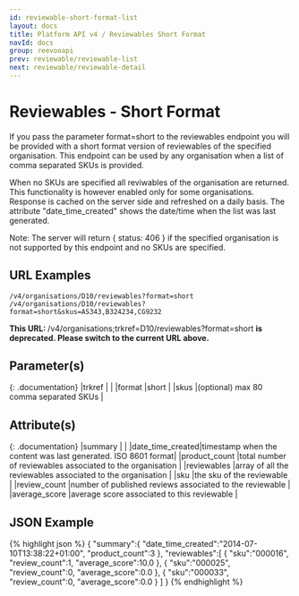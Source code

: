 ```yaml
---
id: reviewable-short-format-list
layout: docs
title: Platform API v4 / Reviewables Short Format
navId: docs
group: reevooapi
prev: reviewable/reviewable-list
next: reviewable/reviewable-detail
---
```


# Reviewables - Short Format
If you pass the parameter format=short to the reviewables endpoint you will be provided with
a short format version of reviewables of the specified organisation.
This endpoint can be used by any organisation when a list of comma separated SKUs is provided.

When no SKUs are specified all reviwables of the organisation are returned.
This functionality is however enabled only for some organisations. Response is cached on the
server side and refreshed on a daily basis. The attribute "date_time_created" shows the
date/time when the list was last generated.

Note: The server will return { status: 406 } if the specified organisation is not supported
by this endpoint and no SKUs are specified.

## URL Examples
`/v4/organisations/D10/reviewables?format=short`
`/v4/organisations/D10/reviewables?format=short&skus=AS343,B324234,CG9232`

<div class="warning">
  <strong>This URL: </strong>
  /v4/organisations;trkref=D10/reviewables?format=short
  <strong> is deprecated. Please switch to the current URL above.</strong><br/>
</div>

## Parameter(s)

{: .documentation}
|trkref |                                       |
|format |short                                  |
|skus   |(optional) max 80 comma separated SKUs |

## Attribute(s)

{: .documentation}
|summary                                        |                                                              |
|<span class="indent-1">date_time_created</span>|timestamp when the content was last generated. ISO 8601 format|
|<span class="indent-1">product_count</span>    |total number of reviewables associated to the organisation    |
|reviewables                                    |array of all the reviewables associated to the organisation   |
|<span class="indent-1">sku</span>              |the sku of the reviewable                                     |
|<span class="indent-1">review_count</span>     |number of published reviews associated to the reviewable      |
|<span class="indent-1">average_score</span>    |average score associated to this reviewable                   |



## JSON Example
{% highlight json %}
{
   "summary":{
      "date_time_created":"2014-07-10T13:38:22+01:00",
      "product_count":3
   },
   "reviewables":[
      {
         "sku":"000016",
         "review_count":1,
         "average_score":10.0
      },
      {
         "sku":"000025",
         "review_count":0,
         "average_score":0.0
      },
      {
         "sku":"000033",
         "review_count":0,
         "average_score":0.0
      }
   ]
}
{% endhighlight %}

